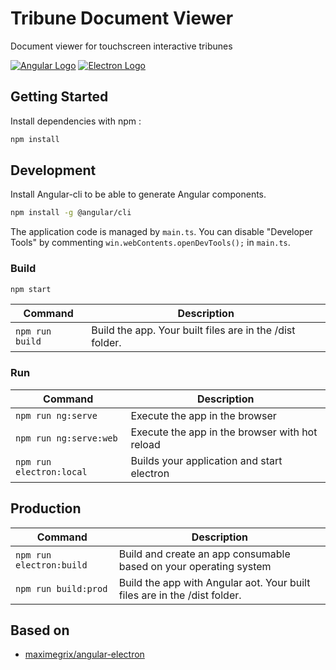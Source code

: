 # Tribune Document Viewer

Document viewer for touchscreen interactive tribunes

[![Angular Logo](https://www.vectorlogo.zone/logos/angular/angular-icon.svg)](https://angular.io/) 
[![Electron Logo](https://www.vectorlogo.zone/logos/electronjs/electronjs-icon.svg)](https://electronjs.org/)

## Getting Started

Install dependencies with npm :

``` bash
npm install
```

## Development

Install Angular-cli to be able to generate Angular components.
``` bash
npm install -g @angular/cli
```

The application code is managed by `main.ts`. 
You can disable "Developer Tools" by commenting `win.webContents.openDevTools();` in `main.ts`.

### Build

```bash
npm start
```

|Command|Description|
|--|--|
|`npm run build`| Build the app. Your built files are in the /dist folder. |

### Run

|Command|Description|
|--|--|
|`npm run ng:serve`| Execute the app in the browser |
|`npm run ng:serve:web`| Execute the app in the browser with hot reload |
|`npm run electron:local`| Builds your application and start electron |

## Production

|Command|Description|
|--|--|
|`npm run electron:build`| Build and create an app consumable based on your operating system |
|`npm run build:prod`| Build the app with Angular aot. Your built files are in the /dist folder. |

## Based on
* [maximegrix/angular-electron](https://github.com/maximegris/angular-electron)
